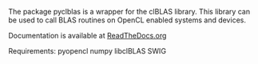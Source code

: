 The package pyclblas is a wrapper for the clBLAS library.  This library can be used to call BLAS routines on OpenCL enabled systems and devices.  

Documentation is available at [ReadTheDocs.org](https://pyclblas.readthedocs.io/en/latest/index.html)

Requirements:
    pyopencl
    numpy
    libclBLAS
    SWIG
